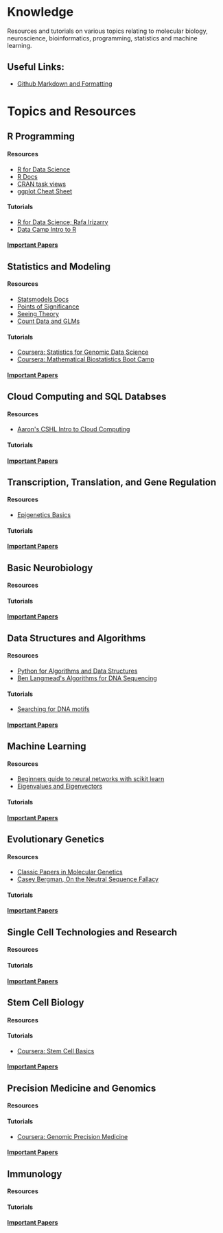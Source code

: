 # Knowledge
Resources and tutorials on various topics relating to molecular biology, neuroscience, bioinformatics, programming, statistics and machine learning.

## Useful Links:
  * [Github Markdown and Formatting](https://help.github.com/articles/basic-writing-and-formatting-syntax/)

Topics and Resources
====================

## R Programming 
#### Resources 
  * [R for Data Science](https://r4ds.had.co.nz/index.html)
  * [R Docs](https://www.rdocumentation.org/)
  * [CRAN task views](https://cran.r-project.org/web/views/)
  * [ggplot Cheat Sheet](https://www.rstudio.com/wp-content/uploads/2015/03/ggplot2-cheatsheet.pdf)

#### Tutorials 
  * [R for Data Science; Rafa Irizarry](https://rafalab.github.io/dsbook/)
  * [Data Camp Intro to R](https://www.datacamp.com/courses/free-introduction-to-r)
  
#### [Important Papers](Knowledge/important_papers.md) 
  
## Statistics and Modeling 
#### Resources 
  * [Statsmodels Docs](http://www.statsmodels.org/stable/index.html)
  * [Points of Significance](https://www.nature.com/collections/qghhqm/pointsofsignificance)
  * [Seeing Theory](https://seeing-theory.brown.edu/)
  * [Count Data and GLMs](https://www.r-bloggers.com/count-data-and-glms-choosing-among-poisson-negative-binomial-and-zero-inflated-models/)

#### Tutorials 
  * [Coursera: Statistics for Genomic Data Science](https://www.coursera.org/learn/statistical-genomics)
  * [Coursera: Mathematical Biostatistics Boot Camp](https://www.coursera.org/learn/biostatistics)

#### [Important Papers](Knowledge/important_papers.md)

## Cloud Computing and SQL Databses 
#### Resources
  * [Aaron's CSHL Intro to Cloud Computing](https://github.com/quinlan-lab/lab-wiki/blob/master/talks/IntroductionToCloudComputing.pdf)

#### Tutorials 

#### [Important Papers](Knowledge/important_papers.md)

## Transcription, Translation, and Gene Regulation 
#### Resources
  * [Epigenetics Basics](https://www.coursera.org/learn/epigenetics)

#### Tutorials 

#### [Important Papers](Knowledge/important_papers.md)

## Basic Neurobiology 
#### Resources 

#### Tutorials 

#### [Important Papers](Knowledge/important_papers.md)

## Data Structures and Algorithms 
#### Resources 
  * [Python for Algorithms and Data Structures](https://github.com/jmportilla/Python-for-Algorithms--Data-Structures--and-Interviews)
  * [Ben Langmead's Algorithms for DNA Sequencing](https://github.com/BenLangmead/ads1-slides)
  
#### Tutorials 
  * [Searching for DNA motifs](https://www.coursera.org/learn/dna-analysis)

#### [Important Papers](Knowledge/important_papers.md)

## Machine Learning  
#### Resources 
  * [Beginners guide to neural networks with scikit learn](https://www.kdnuggets.com/2016/10/beginners-guide-neural-networks-python-scikit-learn.html)
  * [Eigenvalues and Eigenvectors](https://medium.com/fintechexplained/what-are-eigenvalues-and-eigenvectors-a-must-know-concept-for-machine-learning-80d0fd330e47)


#### Tutorials 

#### [Important Papers](Knowledge/important_papers.md)

## Evolutionary Genetics 
#### Resources 
  * [Classic Papers in Molecular Genetics](https://www.coursera.org/learn/papers-molecular-genetics)
  * [Casey Bergman, On the Neutral Sequence Fallacy](https://caseybergman.wordpress.com/2012/09/09/on-the-neutral-sequence-fallacy/)

#### Tutorials 

#### [Important Papers](Knowledge/important_papers.md)

## Single Cell Technologies and Research  
#### Resources 

#### Tutorials 

#### [Important Papers](Knowledge/important_papers.md)

## Stem Cell Biology 
#### Resources 

#### Tutorials 
  * [Coursera: Stem Cell Basics](https://www.coursera.org/learn/stem-cells)

#### [Important Papers](Knowledge/important_papers.md)

## Precision Medicine and Genomics
#### Resources 

#### Tutorials 
  * [Coursera: Genomic Precision Medicine](https://www.coursera.org/learn/genomic-precision-medicine)

#### [Important Papers](Knowledge/important_papers.md)

## Immunology 
#### Resources 

#### Tutorials 

#### [Important Papers](Knowledge/important_papers.md)
